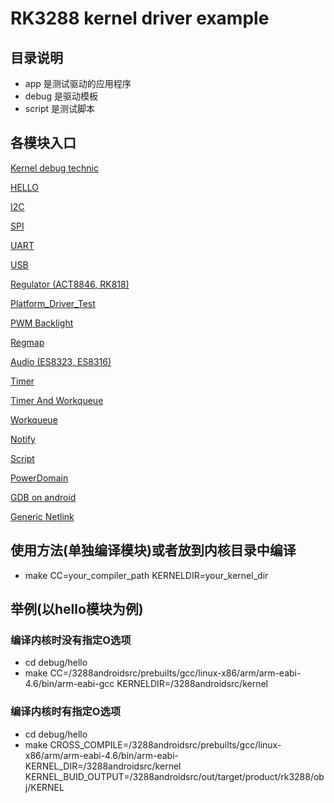 # RK3288 kernel driver example

## 目录说明

- app 是测试驱动的应用程序
- debug 是驱动模板
- script 是测试脚本

## 各模块入口

[Kernel debug technic](./debug/debug_technic.md)

[HELLO](./debug/hello)

[I2C](./debug/i2c)

[SPI](./debug/spi)

[UART](./debug/uart)

[USB](./debug/usb)

[Regulator (ACT8846, RK818)](./debug/regulator)

[Platform_Driver_Test](./debug/platform_driver_test)

[PWM Backlight](./debug/pwm)

[Regmap](./debug/regmap)

[Audio (ES8323, ES8316)](./debug/codec)

[Timer](./debug/timer)

[Timer And Workqueue](./debug/timer_workq)

[Workqueue](./debug/workqueue)

[Notify](./debug/notify_chain)

[Script](./script)

[PowerDomain](./debug/misc)

[GDB on android](./debug/android_gdb.md)

[Generic Netlink](./debug/netlink)

## 使用方法(单独编译模块)或者放到内核目录中编译

- make CC=your_compiler_path KERNELDIR=your_kernel_dir

## 举例(以hello模块为例)

### 编译内核时没有指定O选项

- cd debug/hello
- make CC=/3288androidsrc/prebuilts/gcc/linux-x86/arm/arm-eabi-4.6/bin/arm-eabi-gcc KERNELDIR=/3288androidsrc/kernel

### 编译内核时有指定O选项

- cd debug/hello
- make CROSS_COMPILE=/3288androidsrc/prebuilts/gcc/linux-x86/arm/arm-eabi-4.6/bin/arm-eabi- KERNEL_DIR=/3288androidsrc/kernel KERNEL_BUID_OUTPUT=/3288androidsrc/out/target/product/rk3288/obj/KERNEL
